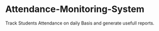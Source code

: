 # Attendance-Monitoring-System
Track Students Attendance on daily Basis and generate usefull reports.


